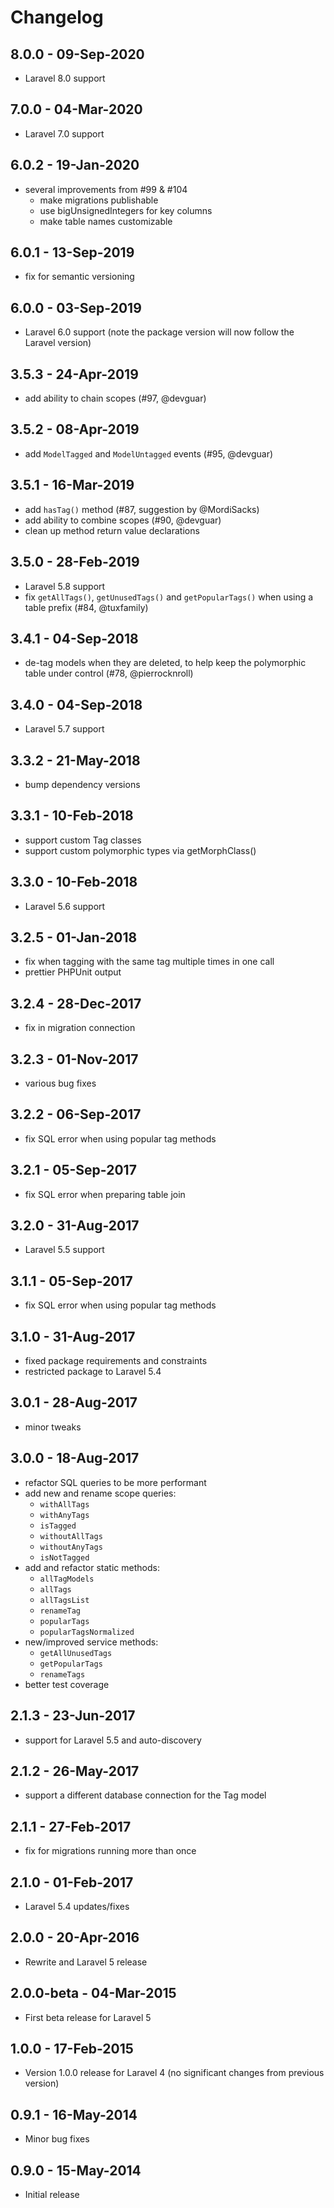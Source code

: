 # Changelog

## 8.0.0 - 09-Sep-2020

- Laravel 8.0 support


## 7.0.0 - 04-Mar-2020

- Laravel 7.0 support


## 6.0.2 - 19-Jan-2020

- several improvements from #99 & #104
  - make migrations publishable
  - use bigUnsignedIntegers for key columns
  - make table names customizable
  

## 6.0.1 - 13-Sep-2019

- fix for semantic versioning


## 6.0.0 - 03-Sep-2019

- Laravel 6.0 support (note the package version will now follow the Laravel version)


## 3.5.3 - 24-Apr-2019

- add ability to chain scopes (#97, @devguar)


## 3.5.2 - 08-Apr-2019

- add `ModelTagged` and `ModelUntagged` events (#95, @devguar)


## 3.5.1 - 16-Mar-2019

- add `hasTag()` method (#87, suggestion by @MordiSacks)
- add ability to combine scopes (#90, @devguar)
- clean up method return value declarations


## 3.5.0 - 28-Feb-2019

- Laravel 5.8 support
- fix `getAllTags()`, `getUnusedTags()` and `getPopularTags()` 
  when using a table prefix (#84, @tuxfamily)


## 3.4.1 - 04-Sep-2018

- de-tag models when they are deleted, to help keep the 
  polymorphic table under control (#78, @pierrocknroll)


## 3.4.0 - 04-Sep-2018

- Laravel 5.7 support


## 3.3.2 - 21-May-2018

- bump dependency versions


## 3.3.1 - 10-Feb-2018

- support custom Tag classes
- support custom polymorphic types via getMorphClass()


## 3.3.0 - 10-Feb-2018

- Laravel 5.6 support


## 3.2.5 - 01-Jan-2018

- fix when tagging with the same tag multiple times in one call
- prettier PHPUnit output


## 3.2.4 - 28-Dec-2017

- fix in migration connection


## 3.2.3 - 01-Nov-2017

- various bug fixes


## 3.2.2 - 06-Sep-2017

- fix SQL error when using popular tag methods


## 3.2.1 - 05-Sep-2017

- fix SQL error when preparing table join


## 3.2.0 - 31-Aug-2017

- Laravel 5.5 support


## 3.1.1 - 05-Sep-2017

- fix SQL error when using popular tag methods


## 3.1.0 - 31-Aug-2017

- fixed package requirements and constraints
- restricted package to Laravel 5.4


## 3.0.1 - 28-Aug-2017

- minor tweaks


## 3.0.0 - 18-Aug-2017

- refactor SQL queries to be more performant
- add new and rename scope queries:
    - `withAllTags`
    - `withAnyTags`
    - `isTagged`
    - `withoutAllTags`
    - `withoutAnyTags`
    - `isNotTagged`
- add and refactor static methods:
    - `allTagModels`
    - `allTags`
    - `allTagsList`
    - `renameTag`
    - `popularTags`
    - `popularTagsNormalized`
- new/improved service methods:
    - `getAllUnusedTags`
    - `getPopularTags`
    - `renameTags`
- better test coverage


## 2.1.3 - 23-Jun-2017

- support for Laravel 5.5 and auto-discovery


## 2.1.2 - 26-May-2017

- support a different database connection for the Tag model


## 2.1.1 - 27-Feb-2017

- fix for migrations running more than once


## 2.1.0 - 01-Feb-2017

- Laravel 5.4 updates/fixes


## 2.0.0 - 20-Apr-2016

- Rewrite and Laravel 5 release


## 2.0.0-beta - 04-Mar-2015

- First beta release for Laravel 5


## 1.0.0 - 17-Feb-2015

- Version 1.0.0 release for Laravel 4 (no significant changes from previous version)


## 0.9.1 - 16-May-2014

- Minor bug fixes


## 0.9.0 - 15-May-2014

- Initial release
